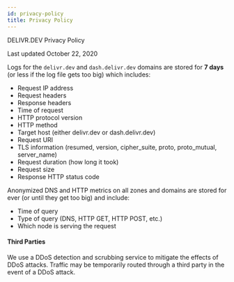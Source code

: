 ```yaml
---
id: privacy-policy
title: Privacy Policy
---
```


DELIVR.DEV Privacy Policy

Last updated October 22, 2020

Logs for the `delivr.dev` and `dash.delivr.dev` domains are stored for **7 days** (or less if the log file gets too big) which includes:

- Request IP address
- Request headers
- Response headers
- Time of request
- HTTP protocol version
- HTTP method
- Target host (either delivr.dev or dash.delivr.dev)
- Request URI
- TLS information (resumed, version, cipher_suite, proto, proto_mutual, server_name)
- Request duration (how long it took)
- Request size
- Response HTTP status code

Anonymized DNS and HTTP metrics on all zones and domains are stored for ever (or until they get too big) and include:

- Time of query
- Type of query (DNS, HTTP GET, HTTP POST, etc.)
- Which node is serving the request


#### Third Parties

We use a DDoS detection and scrubbing service to mitigate the effects of DDoS attacks. Traffic may be temporarily routed through a third party in the event of a DDoS attack.
